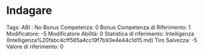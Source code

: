 # Indagare

Tags: ABI
: No
Bonus Competenza: 0
Bonus Competenza di Riferimento: 1
Modificatore: -5
Modificatore  Abilità: 0
Statistica di riferimento: Intelligenza (Intelligenza%20fabc4cff565a4cc19f7b93e4e44c1d15.md)
Tiro Salvezza: -5
Valore di riferimento: 0